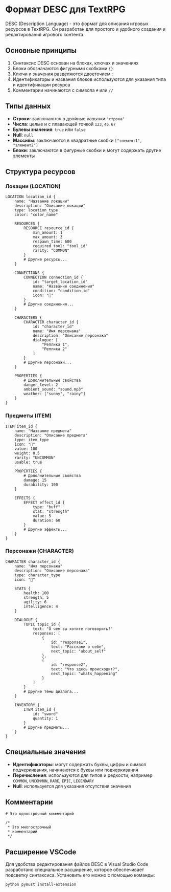 # Формат DESC для TextRPG

DESC (Description Language) - это формат для описания игровых ресурсов в TextRPG. Он разработан для простого и удобного создания и редактирования игрового контента.

## Основные принципы

1. Синтаксис DESC основан на блоках, ключах и значениях
2. Блоки обозначаются фигурными скобками `{}`
3. Ключи и значения разделяются двоеточием `:`
4. Идентификаторы и названия блоков используются для указания типа и идентификации ресурса
5. Комментарии начинаются с символа `#` или `//`

## Типы данных

- **Строки**: заключаются в двойные кавычки `"строка"`
- **Числа**: целые и с плавающей точкой `123`, `45.67`
- **Булевы значения**: `true` или `false`
- **Null**: `null`
- **Массивы**: заключаются в квадратные скобки `["элемент1", "элемент2"]`
- **Блоки**: заключаются в фигурные скобки и могут содержать другие элементы

## Структура ресурсов

### Локации (LOCATION)

```
LOCATION location_id {
    name: "Название локации"
    description: "Описание локации"
    type: location_type
    color: "color_name"

    RESOURCES {
        RESOURCE resource_id {
            min_amount: 1
            max_amount: 3
            respawn_time: 600
            required_tool: "tool_id"
            rarity: "COMMON"
        }
        # Другие ресурсы...
    }

    CONNECTIONS {
        CONNECTION connection_id {
            id: "target_location_id"
            name: "Название соединения"
            condition: "condition_id"
            icon: "🌲"
        }
        # Другие соединения...
    }

    CHARACTERS {
        CHARACTER character_id {
            id: "character_id"
            name: "Имя персонажа"
            description: "Описание персонажа"
            dialogue: [
                "Реплика 1",
                "Реплика 2"
            ]
        }
        # Другие персонажи...
    }

    PROPERTIES {
        # Дополнительные свойства
        danger_level: 2
        ambient_sound: "sound.mp3"
        weather: ["sunny", "rainy"]
    }
}
```

### Предметы (ITEM)

```
ITEM item_id {
    name: "Название предмета"
    description: "Описание предмета"
    type: item_type
    icon: "🔪"
    value: 100
    weight: 0.5
    rarity: "UNCOMMON"
    usable: true

    PROPERTIES {
        # Дополнительные свойства
        damage: 15
        durability: 100
    }

    EFFECTS {
        EFFECT effect_id {
            type: "buff"
            stat: "strength"
            value: 5
            duration: 60
        }
        # Другие эффекты...
    }
}
```

### Персонажи (CHARACTER)

```
CHARACTER character_id {
    name: "Имя персонажа"
    description: "Описание персонажа"
    type: character_type
    icon: "👨"

    STATS {
        health: 100
        strength: 5
        agility: 6
        intelligence: 4
    }

    DIALOGUE {
        TOPIC topic_id {
            text: "О чем вы хотите поговорить?"
            responses: [
                {
                    id: "response1",
                    text: "Расскажи о себе",
                    next_topic: "about_self"
                },
                {
                    id: "response2",
                    text: "Что здесь происходит?",
                    next_topic: "whats_happening"
                }
            ]
        }
        # Другие темы диалога...
    }

    INVENTORY {
        ITEM item_id {
            id: "sword"
            quantity: 1
        }
        # Другие предметы...
    }
}
```

## Специальные значения

- **Идентификаторы**: могут содержать буквы, цифры и символ подчеркивания, начинаются с буквы или подчеркивания
- **Перечисления**: используются для типов и редкости, например `COMMON`, `UNCOMMON`, `RARE`, `EPIC`, `LEGENDARY`
- **Null**: используется для указания отсутствия значения

## Комментарии

```
# Это однострочный комментарий

/*
 * Это многострочный
 * комментарий
 */
```

## Расширение VSCode

Для удобства редактирования файлов DESC в Visual Studio Code разработано специальное расширение, которое обеспечивает подсветку синтаксиса. Установить его можно с помощью команды:

```
python pymust install-extension
```
